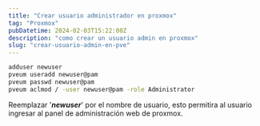 ```yaml
---
title: "Crear usuario administrador en proxmox"
tag: "Proxmox"
pubDatetime: 2024-02-03T15:22:00Z
description: "como crear un usuario admin en proxmox"
slug: "crear-usuario-admin-en-pve"
---
```


```sh
adduser newuser
pveum useradd newuser@pam
pveum passwd newuser@pam
pveum aclmod / -user newuser@pam -role Administrator
```

Reemplazar '**_newuser_**' por el nombre de usuario, esto permitira al usuario ingresar al panel de administración web de proxmox.
